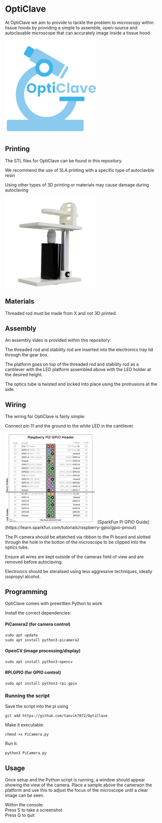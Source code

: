 
# **OptiClave**
At OptiClave we aim to provide to tackle the problem to microscopy within tissue hoods by providing a simple to assemble, open-source and autoclavable microscope that can accurately image inside a tissue hood.  

<img src="OptiClave.png" alt="alt tag" width="300" />

## Printing
The STL files for OptiClave can be found in this repository.  

We recommend the use of SLA printing with a specific type of autoclavble resin  

Using other types of 3D printing or materials may cause damage during autoclaving  


<img src="Assembly.png" alt="alt tag" width="300"/>


## Materials

Threaded rod must be made from X and not 3D printed.  

## Assembly

An assembly video is provided within this repository:  

The threaded rod and stability rod are inserted into the electronics tray lid through the gear box. 

The platform goes on top of the threaded rod and stability rod as a cantilever with the LED platform assembled above with the LED holder at the desired height.  

The optics tube is twisted and locked into place using the protrusions at the side.  

## Wiring
The wiring for OptiClave is fairly simple:  

Connect pin 11 and the ground to the white LED in the cantilever.  


<img src="Pins.jpg" alt="alt tag" width="300"/>
[SparkFun Pi GPIO Guide](https://learn.sparkfun.com/tutorials/raspberry-gpio/gpio-pinout)  

  

The Pi camera should be attatched via ribbon to the Pi board and slotted through the hole in the botton of the microscope to be clipped into the optics tube.  

Ensure all wires are kept outside of the cameras field of view and are removed before autoclaving.  

Electronics should be steralised using less aggressive techniques, ideally isopropyl alcohol.  


## Programming
OptiClave comes with prewritten Python to work

Install the correct dependencies:
#### PiCamera2 (for camera control)
```
sudo apt update
sudo apt install python3-picamera2
```

#### OpenCV (image processing/display)

```
sudo apt install python3-opencv
```

#### RPi.GPIO (for GPIO control)

```
sudo apt install python3-rpi.gpio
```

### Running the script
Save the script into the pi using

```
git add https://github.com/tanvik7072/OptiClave
```

Make it executable:

```
chmod +x PiCamera.py
```

Run it:

```
python3 PiCamera.py
```

## Usage

Once setup and the Python script is running, a window should appear showing the view of the camera. Place a sample above the cameraon the platform and use this to adjust the focus of the microscope until a clear image can be seen.  

Within the console:  
Press S to take a screenshot  
Press Q to quit







